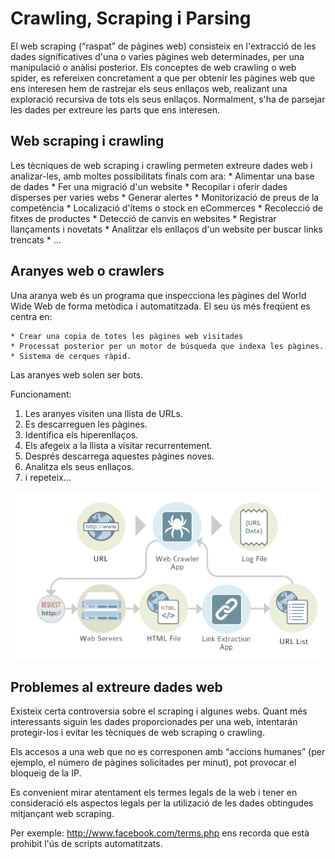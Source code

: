# Crawling, Scraping i Parsing 

El web scraping (“raspat” de pàgines web) consisteix en l'extracció de les dades significatives d'una o varies pàgines web determinades, per una manipulació o anàlisi posterior.
Els conceptes de web crawling o web spider, es refereixen concretament a que per obtenir les pàgines web que ens interesen hem de rastrejar els seus enllaços web, realizant una exploració recursiva de tots els seus enllaços. Normalment, s'ha de parsejar les dades per extreure les parts que ens interesen.

## Web scraping i crawling

Les tècniques de web scraping i crawling permeten extreure dades web i analizar-les, amb moltes possibilitats finals com ara: 
    * Alimentar una base de dades 
    * Fer una migració d'un website 
    * Recopilar i oferir dades disperses per varies webs 
    * Generar alertes 
    * Monitorizació de preus de la competència 
    * Localizació d'ítems o stock en eCommerces 
    * Recolecció de fitxes de productes 
    * Detecció de canvis en websites 
    * Registrar llançaments i novetats 
    * Analitzar els enllaços d'un website per buscar links trencats 
    * ...

## Aranyes web o crawlers

Una aranya web és un programa que inspecciona les pàgines del World Wide Web de forma metòdica i automatitzada. El seu ús més freqüent es centra en: 

    * Crear una copia de totes les pàgines web visitades 
    * Processat posterior per un motor de búsqueda que indexa les pàgines. 
    * Sistema de cerques ràpid. 
  
Las aranyes web solen ser bots.

Funcionament:

1. Les aranyes visiten una llista de URLs. 
2. Es descarreguen les pàgines. 
3. Identifica els hiperenllaços. 
4. Els afegeix a la llista a visitar recurrentement. 
5. Després descarrega aquestes pàgines noves. 
6. Analitza els seus enllaços. 
7. i repeteix...


![webcrawler](https://github.com/fbarraga/Python/blob/master/master/assets/webcrawler.png?raw=true)


## Problemes al extreure dades web 

Existeix certa controversia sobre el scraping i algunes webs. Quant més interessants siguin les dades proporcionades per una web, intentarán protegir-los i evitar les tècniques de web scraping o crawling. 

Els accesos a una web que no es corresponen amb “accions humanes” (per ejemplo, el número de pàgines solicitades per minut), pot provocar el bloqueig de la IP.

Es convenient mirar atentament els termes legals de la web i tener en consideració els aspectos legals per la utilizació de les dades obtingudes mitjançant web scraping.

Per exemple: http://www.facebook.com/terms.php ens recorda que està prohibit l'ús de scripts automatitzats.



